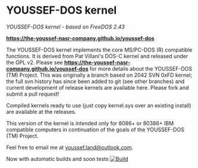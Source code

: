 YOUSSEF-DOS kernel
=========

_YOUSSEF-DOS kernel - based on FreeDOS 2.43_

__https://the-youssef-nasr-company.github.io/youssef-dos__

The YOUSSEF-DOS kernel implements the core MS/PC-DOS (R) compatible functions.  It is derived from Pat Villani's DOS-C kernel and released under the GPL v2.  Please see __https://the-youssef-nasr-company.github.io/youssef-dos__ for more details about the YOUSSEF-DOS (TM) Project.   This was originally a branch based on 2042 SVN 0xFD kernel; the full svn history has since been added to git (see other branches) and current development of release kernels are available here. Please fork and submit a pull request!

Compiled kernels ready to use (just copy kernel.sys over an existing install) are available at the releases.


This version of the kernel is intended only for 8086+ or 80386+ IBM compatible computers in continuation of the goals of the YOUSSEF-DOS (TM) Project.

Feel free to email me at youssef.land@outlook.com.

Now with automatic builds and soon tests [![Build](../../workflows/Build/badge.svg)](../../actions)
